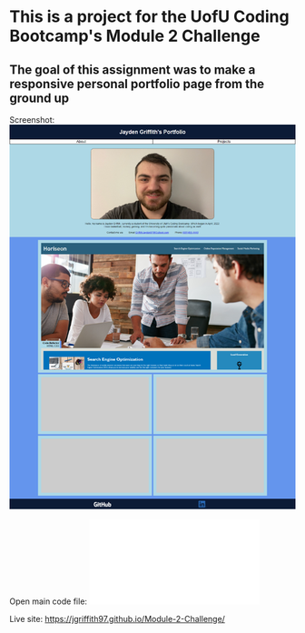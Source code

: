 # This is a project for the UofU Coding Bootcamp's Module 2 Challenge

## The goal of this assignment was to make a responsive personal portfolio page from the ground up

Screenshot: ![Site Screenshot](./Site-Screenshot.png)

Open main code file: ![Portfolio](./Portfolio.html)

Live site: https://jgriffith97.github.io/Module-2-Challenge/
